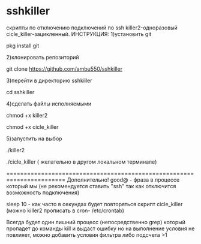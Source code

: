 # sshkiller
скрипты по отключению подключений по ssh killer2-одноразовый cicle_killer-зацикленный.
ИНСТРУКЦИЯ:
1)установить git

pkg install git

2)клонировать репозиторий 

git clone https://github.com/ambu550/sshkiller

3)перейти в директорию sshkiller

cd sshkiller

4)сделать файлы исполняемыми

chmod +x killer2

chmod +x cicle_killer 

5)запустить на выбор

./killer2

./cicle_killer ( желательно в другом локальном терминале)

=======================================================================
Дополнительно!
good@ - фраза в процессе который мы  (не рекомендуется ставить "ssh" так как отключится возможность подключения)

sleep 10 - как часто в секундах будет повторяться скрипт cicle_killer (можно killer2 прописать в cron- /etc/crontab)

Всегда будет один лишний процесс (непосредственно grep) который пропадет до команды kill и выдаст ошибку но на выполнение условия не повлияет, можно добавить условия фильтра либо подсчета >1

